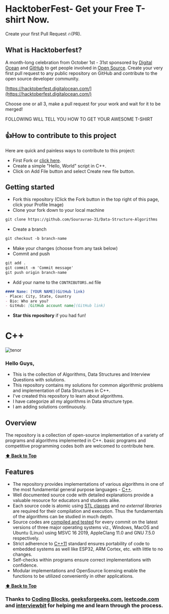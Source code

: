 # HacktoberFest- Get your Free T-shirt Now.

Create your first Pull Request 🔥(PR).

## What is Hacktoberfest?
A month-long celebration from October 1st - 31st sponsored by [Digital Ocean](https://hacktoberfest.digitalocean.com/) and [GitHub](https://github.com/blog/2433-celebrate-open-source-this-october-with-hacktoberfest) to get people involved in [Open Source](https://github.com/open-source). Create your very first pull request to any public repository on GitHub and contribute to the open source developer community.

[https://hacktoberfest.digitalocean.com/](https://hacktoberfest.digitalocean.com/)


Choose one or all 3, make a pull request for your work and wait for it to be merged!

FOLLOWING WILL TELL YOU HOW TO GET YOUR AWESOME T-SHIRT


## 👍How to contribute to this project
Here are quick and painless ways to contribute to this project:

* First Fork or [click here](https://github.com/Souravrao-31/Data-Structure-Algorithms/fork).
* Create a simple "Hello, World" script in C++.
* Click on Add File button and select Create new file button.

## Getting started

* Fork this repository (Click the Fork button in the top right of this page, click your Profile Image)
* Clone your fork down to your local machine

```markdown
git clone https://github.com/Souravrao-31/Data-Structure-Algorithms
```

* Create a branch

```markdown
git checkout -b branch-name
```

* Make your changes (choose from any task below)
* Commit and push

```markdown
git add .
git commit -m 'Commit message'
git push origin branch-name
```
* Add your name to the `CONTRIBUTORS.md` file
```markdown
#### Name: [YOUR NAME](GitHub link)
- Place: City, State, Country
- Bio: Who are you?
- GitHub: [GitHub account name](GitHub link)
```

* __Star this repository__ if you had fun!

# C++

![tenor](https://user-images.githubusercontent.com/47225882/97212026-dbf2bc80-17e5-11eb-8572-9e7a7b704c90.gif)


### Hello Guys,

* This is the collection of Algorithms, Data Structures and Interview Questions with solutions.
* This repository contains my solutions for common algorithmic problems and implementation of Data Structures in C++.
* I've created this repository to learn about algorithms. 
* I have categorize all my algorithms in Data structure type.
* I am adding solutions continuously.


## Overview
The repository is a collection of open-source implementation of a variety of programs and algorithms implemented in C++. basic programs and competitive programming codes both are welcomed to contribute here. 

 **[⬆ Back to Top](#C++)**

## Features

* The repository provides implementations of various algorithms in one of the most fundamental general purpose languages - [C++](https://en.wikipedia.org/wiki/C%2B%2B).
* Well documented source code with detailed explanations provide a valuable resource for educators and students alike.
* Each source code is atomic using [STL classes](https://en.wikipedia.org/wiki/Standard_Template_Library) and _no external libraries_ are required for their compilation and execution. Thus the fundamentals of the algorithms can be studied in much depth.
* Source codes are [compiled and tested](https://github.com/TheAlgorithms/C-Plus-Plus/actions?query=workflow%3A%22Awesome+CI+Workflow%22) for every commit on the latest versions of three major operating systems viz., Windows, MacOS and Ubuntu (Linux) using MSVC 16 2019, AppleClang 11.0 and GNU 7.5.0 respectively. 
* Strict adherence to [C++11](https://en.wikipedia.org/wiki/C%2B%2B11) standard ensures portability of code to embedded systems as well like ESP32, ARM Cortex, etc. with little to no changes.
* Self-checks within programs ensure correct implementations with confidence.
* Modular implementations and OpenSource licensing enable the functions to be utilized conveniently in other applications.

 **[⬆ Back to Top](#C++)**

### Thanks to [Coding Blocks](https://codingblocks.com/), [geeksforgeeks.com](http://www.geeksforgeeks.org/), [leetcode.com](https://leetcode.com/) and [interviewbit](https://www.interviewbit.com/) for helping me and learn through the process. 
